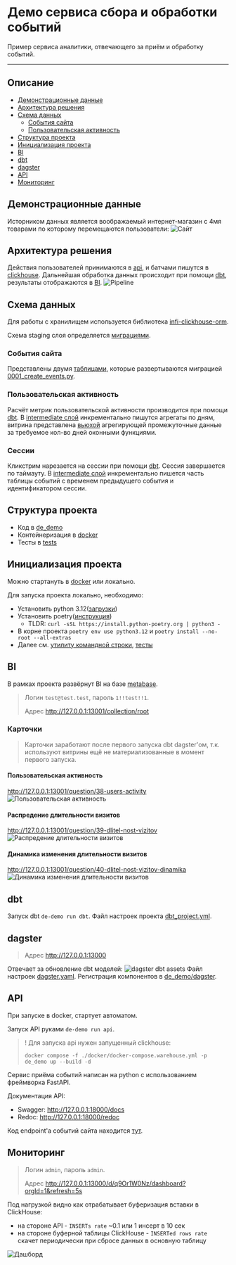 # Демо сервиса сбора и обработки событий
Пример сервиса аналитики, отвечающего за приём и обработку событий.
____
## Описание
- [Демонстрационные данные](#демонстрационные-данные)
- [Архитектура решения](#архитектура-решения)
- [Схема данных](#схема-данных)
  - [События сайта](#cобытия-сайта)
  - [Пользовательская активность](#пользовательская-активность)
- [Структура проекта](#структура-проекта)
- [Инициализация проекта](#инициализация-проекта)
- [BI](#bi)
- [dbt](#dbt)
- [dagster](#dagster)
- [API](#api)
- [Мониторинг](#мониторинг)

## Демонстрационные данные
Исторником данных является воображаемый интернет-магазин с 4мя товарами по которому перемещаются 
пользователи:
![Сайт](docs/images/de_demo_site.svg)

## Архитектура решения
Действия пользователей принимаются в [api](#api), и батчами пишутся в [clickhouse](#cобытия-сайта).
Дальнейшая обработка данных происходит при помощи [dbt](#dbt), результаты отображаются в [BI](#bi).
![Pipeline](docs/images/de_demo_arch_gen_2_scheduler_dbt.svg)

## Схема данных
Для работы с хранилищем используется библиотека [infi-clickhouse-orm](https://github.com/Infinidat/infi.clickhouse_orm).

Схема staging слоя определяется [миграциями](de_demo/migrations/clickhouse).

### События сайта
Представлены двумя [таблицами](de_demo/apps/events/warehouse), которые развертываются 
миграцией [0001_create_events.py](de_demo/migrations/clickhouse/0001_create_events.py).

### Пользовательская активность
Расчёт метрик пользовательской активности производится при помощи [dbt](#dbt).
В [intermediate слой](dbt/models/intermediate/int_site_events_to_users_count_by_day.sql) 
инкрементально пишутся агрегаты по дням, 
витрина представлена [вьюхой](dbt/models/marts/users_activity.sql) 
агрегирующей промежуточные данные за требуемое кол-во дней оконными функциями.

### Сессии
Кликстрим нарезается на сессии при помощи [dbt](#dbt). Сессия завершается по таймауту. 
В [intermediate слой](dbt/models/intermediate/int_site_events_to_user_sessions.sql) инкрементально 
пишется часть таблицы событий с временем предыдущего события и идентификатором сессии.

## Структура проекта
* Код в [de_demo](de_demo) 
* Контейнеризация в [docker](docker)
* Тесты в [tests](tests)

## Инициализация проекта
Можно стартануть в [docker](docker) или локально.

Для запуска проекта локально, необходимо:
- Установить python 3.12([загрузки](https://www.python.org/downloads/)) 
- Установить poetry([инструкция](https://python-poetry.org/docs/#installing-with-the-official-installer))
  - TLDR: `curl -sSL https://install.python-poetry.org | python3 -`
- В корне проекта `poetry env use python3.12` и `poetry install --no-root --all-extras`
- Далее см. [утилиту командной строки](de_demo/cli), [тесты](tests)



## BI
В рамках проекта развёрнут BI на базе [metabase](https://www.metabase.com/).
> Логин `test@test.test`, пароль `1!!test!!1`.
>
> Адрес http://127.0.0.1:13001/collection/root

### Карточки
> Карточки заработают после первого запуска dbt dagster'ом, т.к. используют витрины ещё 
> не материализованные в момент первого запуска.
#### Пользовательская активность
http://127.0.0.1:13001/question/38-users-activity
![Пользовательская активность](docs/images/de_demo_metabase_users_activity.png)
#### Распредение длительности визитов
http://127.0.0.1:13001/question/39-dlitel-nost-vizitov
![Распредение длительности визитов](docs/images/de_demo_metabase_sessions_duration_hist.png)
#### Динамика изменения длительности визитов
http://127.0.0.1:13001/question/40-dlitel-nost-vizitov-dinamika
![Динамика изменения длительности визитов](docs/images/de_demo_metabase_sessions_duration_by_day.png)

## dbt
Запуск dbt `de-demo run dbt`.  Файл настроек проекта [dbt_project.yml](dbt/dbt_project.yml).

## dagster
> Адрес http://127.0.0.1:13000

Отвечает за обновление dbt моделей:
![dagster dbt assets](docs/images/de_demo_dagster_assets.svg)
Файл настроек [dagster.yaml](dagster.yaml). 
Регистрация компонентов в [de_demo/dagster](de_demo/dagster).

## API
При запуске в docker, стартует автоматом. 

Запуск API руками `de-demo run api`.
> ! Для запуска api нужен запущенный clickhouse: 
> 
> `docker compose -f ./docker/docker-compose.warehouse.yml -p de_demo up --build -d`

Сервис приёма событий написан на python с использованием фреймворка FastAPI.

Документация API:
 - Swagger: http://127.0.0.1:18000/docs
 - Redoc: http://127.0.0.1:18000/redoc

Код endpoint'а событий сайта находится [тут](de_demo/apps/events/api).

## Мониторинг
> Логин `admin`, пароль `admin`.
> 
> Адрес http://127.0.0.1:13000/d/q9Or1W0Nz/dashboard?orgId=1&refresh=5s

Под нагрузкой видно как отрабатывает буферизация вставки в ClickHouse:
- на стороне API - `INSERTs rate` ~0.1 или 1 инсерт в 10 сек 
- на стороне буферной таблицы ClickHouse - `INSERTed rows rate` скачет периодически при сбросе данных в основную таблицу

![Дашборд](docs/images/de_demo_monitoring.png)